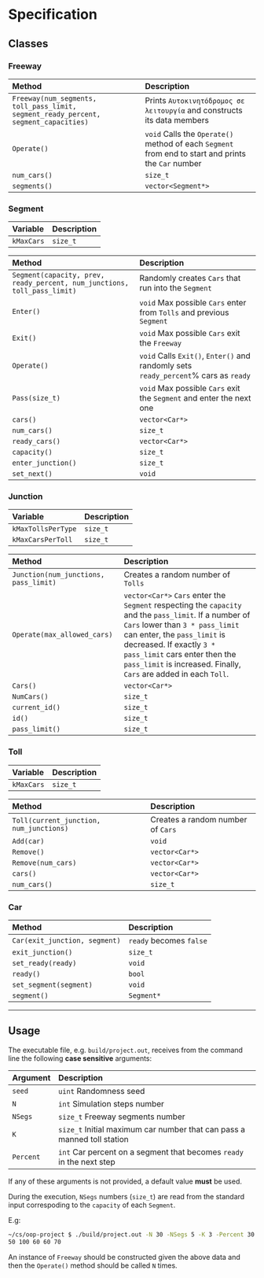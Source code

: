 # Specification

## Classes

### Freeway

Method     |Description
:----------|:----------
`Freeway(num_segments, toll_pass_limit, segment_ready_percent, segment_capacities)`|Prints `Αυτοκινητόδρομος σε λειτουργία` and constructs its data members
`Operate()`                                                                        |`void` Calls the `Operate()` method of each `Segment` from end to start and prints the `Car` number
`num_cars()`                                                                       |`size_t`
`segments()`                                                                       |`vector<Segment*>`

### Segment

Variable        |Description
:---------------|:----------
`kMaxCars`      |`size_t`

Method                                                                         |Description
:------------------------------------------------------------------------------|:----------
`Segment(capacity, prev, ready_percent, num_junctions, toll_pass_limit)`       |Randomly creates `Cars` that run into the `Segment`
`Enter()`                                                                      |`void` Max possible `Cars` enter from `Tolls` and previous `Segment`
`Exit()`                                                                       |`void` Max possible `Cars` exit the `Freeway`
`Operate()`                                                                    |`void` Calls `Exit()`, `Enter()` and randomly sets `ready_percent`% cars as `ready`
`Pass(size_t)`                                                                 |`void` Max possible `Cars` exit the `Segment` and enter the next one
`cars()`                                                                       |`vector<Car*>`
`num_cars()`                                                                   |`size_t`
`ready_cars()`                                                                 |`vector<Car*>`
`capacity()`                                                                   |`size_t`
`enter_junction()`                                                             |`size_t`
`set_next()`                                                                   |`void`

### Junction

Variable           |Description
:------------------|:----------
`kMaxTollsPerType` |`size_t`
`kMaxCarsPerToll`  |`size_t`

Method                                              |Description
:---------------------------------------------------|:----------
`Junction(num_junctions, pass_limit)`               |Creates a random number of `Tolls`
`Operate(max_allowed_cars)`                         |`vector<Car*>` `Cars` enter the `Segment` respecting the `capacity` and the `pass_limit`. If a number of `Cars` lower than `3 * pass_limit` can enter, the `pass_limit` is decreased. If exactly `3 * pass_limit` cars enter then the `pass_limit` is increased. Finally, `Cars` are added in each `Toll`.
`Cars()`                                            |`vector<Car*>`
`NumCars()`                                         |`size_t`
`current_id()`                                      |`size_t`
`id()`                                              |`size_t`
`pass_limit()`                                      |`size_t`

### Toll

Variable|Description
:-----------|:----------
`kMaxCars`  |`size_t`

Method                                           |Description
:------------------------------------------------|:----------
`Toll(current_junction, num_junctions)`          |Creates a random number of `Cars`
`Add(car)`                                       |`void`
`Remove()        `                               |`vector<Car*>`
`Remove(num_cars)`                               |`vector<Car*>`
`cars()`                                         |`vector<Car*>`
`num_cars()`                                     |`size_t`

### Car

Method                       |Description
:----------------------------|:----------
`Car(exit_junction, segment)`|`ready` becomes `false`
`exit_junction()`            |`size_t`
`set_ready(ready)`           |`void`
`ready()`                    |`bool`
`set_segment(segment)`       |`void`
`segment()`                  |`Segment*`

-------------------------------------------------------------------------------

## Usage

The executable file, e.g. `build/project.out`, receives from the command line
the following **case sensitive** arguments:

Argument |Description
:--------|:----------
`seed`   |`uint` Randomness seed
`N`      |`int` Simulation steps number
`NSegs`  |`size_t` Freeway segments number
`K`      |`size_t` Initial maximum car number that can pass a manned toll station
`Percent`|`int` Car percent on a segment that becomes `ready` in the next step

If any of these arguments is not provided, a default value **must** be used.

During the execution, `NSegs` numbers (`size_t`) are read from the standard
input correspoding to the `capacity` of each `Segment`.

E.g:

```sh
~/cs/oop-project $ ./build/project.out -N 30 -NSegs 5 -K 3 -Percent 30
50 100 60 60 70
```

An instance of `Freeway` should be constructed given the above data and then the
`Operate()` method should be called `N` times.
